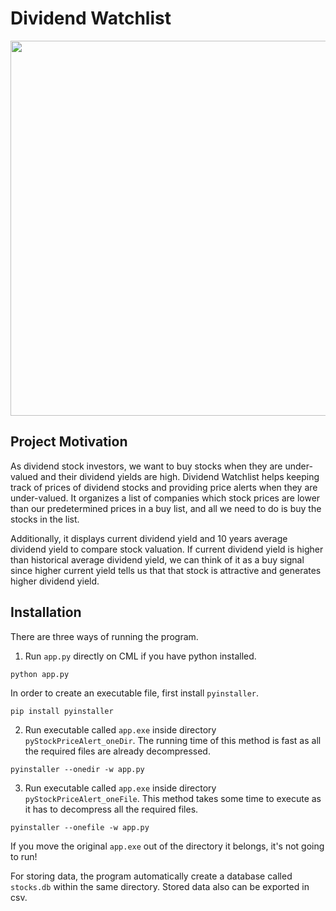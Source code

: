 # Dividend Watchlist

<p align="center">
  <img width="900" height="600" src="https://github.com/eshinhw/dividend-watchlist/assets/41933169/19fa10a2-9f13-48e6-a265-d1e10c22f94d">
</p>

## Project Motivation

As dividend stock investors, we want to buy stocks when they are under-valued and their dividend yields are high. Dividend Watchlist helps keeping track of prices of dividend stocks and providing price alerts when they are under-valued. It organizes a list of companies which stock prices are lower than our predetermined prices in a buy list, and all we need to do is buy the stocks in the list.

Additionally, it displays current dividend yield and 10 years average dividend yield to compare stock valuation. If current dividend yield is higher than historical average dividend yield, we can think of it as a buy signal since higher current yield tells us that that stock is attractive and generates higher dividend yield.

## Installation

There are three ways of running the program.

1. Run `app.py` directly on CML if you have python installed.

```
python app.py
```

In order to create an executable file, first install `pyinstaller`.

```
pip install pyinstaller
```

2. Run executable called `app.exe` inside directory `pyStockPriceAlert_oneDir`. The running time of this method is fast as all the required files are already decompressed.

```
pyinstaller --onedir -w app.py
```

3. Run executable called `app.exe` inside directory `pyStockPriceAlert_oneFile`. This method takes some time to execute as it has to decompress all the required files.

```
pyinstaller --onefile -w app.py
```

If you move the original `app.exe` out of the directory it belongs, it's not going to run!

For storing data, the program automatically create a database called `stocks.db` within the same directory. Stored data also can be exported in csv.
